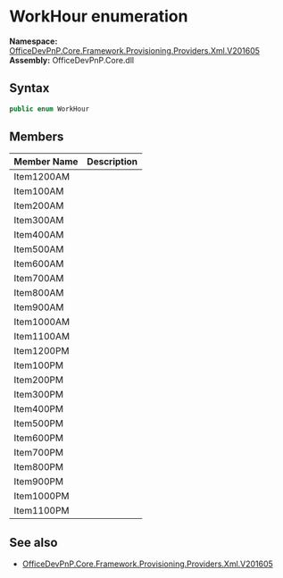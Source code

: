 # WorkHour  enumeration
  

**Namespace:** [OfficeDevPnP.Core.Framework.Provisioning.Providers.Xml.V201605](OfficeDevPnP.Core.Framework.Provisioning.Providers.Xml.V201605.md)  
**Assembly:** OfficeDevPnP.Core.dll  
## Syntax
```C#
public enum WorkHour
```
## Members
|**Member Name**|**Description**|
|:-----|:-----|
| Item1200AM | 
| Item100AM | 
| Item200AM | 
| Item300AM | 
| Item400AM | 
| Item500AM | 
| Item600AM | 
| Item700AM | 
| Item800AM | 
| Item900AM | 
| Item1000AM | 
| Item1100AM | 
| Item1200PM | 
| Item100PM | 
| Item200PM | 
| Item300PM | 
| Item400PM | 
| Item500PM | 
| Item600PM | 
| Item700PM | 
| Item800PM | 
| Item900PM | 
| Item1000PM | 
| Item1100PM | 

## See also
- [OfficeDevPnP.Core.Framework.Provisioning.Providers.Xml.V201605](OfficeDevPnP.Core.Framework.Provisioning.Providers.Xml.V201605.md)
